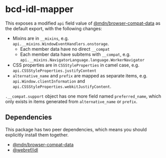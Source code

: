# bcd-idl-mapper

This exposes a modified `api` field value of [@mdn/browser-compat-data](https://www.npmjs.com/package/@mdn/browser-compat-data) as the default export, with the following changes:

* Mixins are in `__mixins`, e.g. `api.__mixins.WindowEventHandlers.onstorage`.
  * Each member data have no direct `__compat`
  * Each member data have subitems with `__compat`, e.g. `api.__mixins.NavigatorLanguage.language.WorkerNavigator`
* CSS properties are in `CSSStyleProperties` in camel case, e.g. `api.CSSStyleProperties.justifyContent`
* `alternative_name` and `prefix` are mapped as separate items, e.g. `api.Window.clientInformation` and `api.CSSStyleProperties.webkitJustifyContent`.

`.__compat.support` object has one more field named `preferred_name`, which only exists in items generated from `alternative_name` or `prefix`.

## Dependencies

This package has two peer dependencies, which means you should explicitly install them together.

* [@mdn/browser-compat-data](https://www.npmjs.com/package/@mdn/browser-compat-data)
* [@webref/idl](https://www.npmjs.com/package/@webref/idl)
